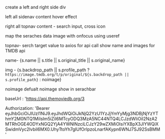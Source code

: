 create a left and right side div

left all sidenav content hover effect

right all topnav content - search input, cross icon

map the seraches data image with onfocus using useref

topnav- serch target value to axios for api call show name and images for TMDB api

name- {s.name || s.title || s.original_title || s.original_name} 

img - {s.backdrop_path || s.profile_path ? `https://image.tmdb.org/t/p/original/${s.backdrop_path || s.profile_path}` : noimage}

noimage defualt noimage show in serachbar

baseUrl : 'https://api.themoviedb.org/3

 Authorization: 'Bearer eyJhbGciOiJIUzI1NiJ9.eyJhdWQiOiJkNjQ2YzU1YzJjYmYyMjg3NDBjNjYzYThmY2M0NTQ1MiIsIm5iZiI6MTcyODQ3MzA5NC44NTQ4LCJzdWIiOiI2NzA2MTRhOGE4ODYxNGQ2YjA4YWNlNzciLCJzY29wZXMiOlsiYXBpX3JlYWQiXSwidmVyc2lvbiI6MX0.UhyTtoYh7gIUfOrIpzoLnarfAKypn6WNJ7SJ92SsBMM'




